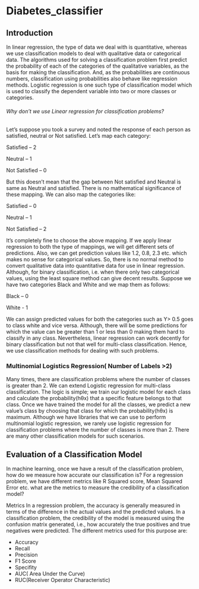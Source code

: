 # Diabetes_classifier

## Introduction
In linear regression, the type of data we deal with is quantitative, whereas we use classification models to deal with qualitative data or categorical data. The algorithms used for solving a classification problem first predict the probability of each of the categories of the qualitative variables, as the basis for making the classification. And, as the probabilities are continuous numbers, classification using probabilities also behave like regression methods. 
Logistic regression is one such type of classification model which is used to classify the dependent variable into two or more classes or categories. 

###### Why don’t we use Linear regression for classification problems?


Let’s suppose you took a survey and noted the response of each person as satisfied, neutral or Not satisfied.
Let’s map each category:

Satisfied – 2

Neutral – 1

Not Satisfied – 0

But this doesn’t mean that the gap between Not satisfied and Neutral is same as Neutral and satisfied. There is no mathematical significance of these mapping. We can also map the categories like:

Satisfied – 0

Neutral – 1

Not Satisfied – 2

It’s completely fine to choose the above mapping. If we apply linear regression to both the type of mappings, we will get different sets of predictions. Also, we can get prediction values like 1.2, 0.8, 2.3 etc. which makes no sense for categorical values. So, there is no normal method to convert qualitative data into quantitative data for use in linear regression.
Although, for binary classification, i.e. when there only two categorical values, using the least square method can give decent results. Suppose we have two categories Black and White and we map them as follows:

Black – 0

White - 1 

We can assign predicted values for both the categories such as Y> 0.5 goes to class white and vice versa.
Although, there will be some predictions for which the value can be greater than 1 or less than 0 making them hard to classify in any class. Nevertheless, linear regression can work decently for binary classification but not that well for multi-class classification. 
Hence, we use classification methods for dealing with such problems.


### Multinomial Logistics Regression( Number of Labels >2)

Many times, there are classification problems where the number of classes is greater than 2. 
We can extend Logistic regression for multi-class classification. The logic is simple; we train our logistic model for each class and calculate the probability(hθx) that a specific feature belongs to that class. Once we have trained the model for all the classes, we predict a new value’s class by choosing that class for which the probability(hθx) is maximum.
Although we have libraries that we can use to perform multinomial logistic regression, we rarely use logistic regression for classification problems where the number of classes is more than 2.
There are many other classification models for such scenarios.

## Evaluation of a Classification Model

In machine learning, once we have a result of the classification problem, how do we measure how accurate our classification is?
For a  regression problem, we have different metrics like R Squared score, Mean Squared Error etc. what are the metrics to measure the credibility of a classification model?

Metrics
In a regression problem, the accuracy is generally measured in terms of the difference in the actual values and the predicted values.
In a classification problem, the credibility of the model is measured using the confusion matrix generated, i.e., how accurately the true positives and true negatives were predicted.
The different metrics used for this purpose are:
- Accuracy
- Recall
- Precision
- F1 Score
- Specifity
- AUC( Area Under the Curve)
- RUC(Receiver Operator Characteristic)
